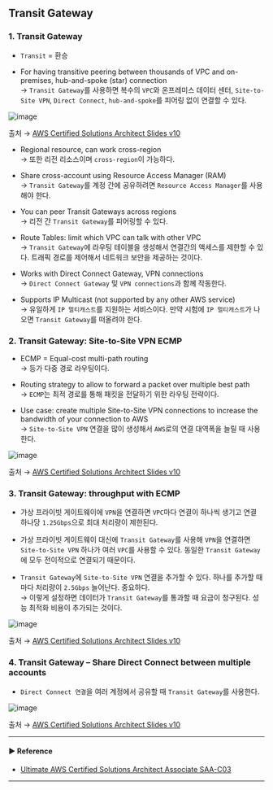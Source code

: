 ## Transit Gateway
### 1. Transit Gateway
- `Transit` = 환승

- For having transitive peering between thousands of VPC and on-premises, hub-and-spoke (star) connection  
→ `Transit Gateway`를 사용하면 복수의 `VPC`와 온프레미스 데이터 센터, `Site-to-Site VPN`, `Direct Connect`, `hub-and-spoke`를 피어링 없이 연결할 수 있다.

![image](https://github.com/sanguk2794/AWS/assets/97398071/ae18c6b1-d61d-47d4-91e6-05e76ec66ebf)

출처 → [AWS Certified Solutions Architect Slides v10](https://courses.datacumulus.com/downloads/certified-solutions-architect-pn9/)

- Regional resource, can work cross-region  
→ 또한 리전 리소스이며 `cross-region`이 가능하다.

- Share cross-account using Resource Access Manager (RAM)  
→ `Transit Gateway`를 계정 간에 공유하려면 `Resource Access Manager`를 사용해야 한다.

- You can peer Transit Gateways across regions  
→ 리전 간 `Transit Gateway`를 피어링할 수 있다.

- Route Tables: limit which VPC can talk with other VPC  
→ `Transit Gateway`에 라우팅 테이블을 생성해서 연결간의 액세스를 제한할 수 있다. 트래픽 경로를 제어해서 네트워크 보안을 제공하는 것이다.

- Works with Direct Connect Gateway, VPN connections  
→ `Direct Connect Gateway` 및 `VPN connections`과 함께 작동한다.

- Supports IP Multicast (not supported by any other AWS service)  
→ 유일하게 `IP 멀티캐스트`를 지원하는 서비스이다. 만약 시험에 `IP 멀티캐스트`가 나오면 `Transit Gateway`를 떠올려야 한다.

### 2. Transit Gateway: Site-to-Site VPN ECMP
- ECMP = Equal-cost multi-path routing  
→ 등가 다중 경로 라우팅이다.

- Routing strategy to allow to forward a packet over multiple best path  
→ `ECMP`는 최적 경로를 통해 패킷을 전달하기 위한 라우팅 전략이다.

- Use case: create multiple Site-to-Site VPN connections to increase the bandwidth of your connection to AWS  
→ `Site-to-Site VPN` 연결을 많이 생성해서 `AWS`로의 연결 대역폭을 늘릴 때 사용한다.

![image](https://github.com/sanguk2794/AWS/assets/97398071/4c053f60-7271-431b-a79f-667e06f494db)

출처 → [AWS Certified Solutions Architect Slides v10](https://courses.datacumulus.com/downloads/certified-solutions-architect-pn9/)

### 3. Transit Gateway: throughput with ECMP
- 가상 프라이빗 게이트웨이에 `VPN`을 연결하면 `VPC`마다 연결이 하나씩 생기고 연결 하나당 `1.25Gbps`으로 최대 처리량이 제한된다. 

- 가상 프라이빗 게이트웨이 대신에 `Transit Gateway`를 사용해 `VPN`을 연결하면 `Site-to-Site VPN` 하나가 여러 `VPC`를 사용할 수 있다. 동일한 `Transit Gateway`에 모두 전이적으로 연결되기 때문이다. 

- `Transit Gateway`에 `Site-to-Site VPN` 연결을 추가할 수 있다. 하나를 추가할 때마다 처리량이 `2.5Gbps` 늘어난다. 중요하다.  
→ 이렇게 설정하면 데이터가 `Transit Gateway`를 통과할 때 요금이 청구된다. 성능 최적화 비용이 추가되는 것이다.

![image](https://github.com/sanguk2794/AWS/assets/97398071/118b5062-2c50-4917-9f82-29505d26cb98)

출처 → [AWS Certified Solutions Architect Slides v10](https://courses.datacumulus.com/downloads/certified-solutions-architect-pn9/)

### 4. Transit Gateway – Share Direct Connect between multiple accounts
- `Direct Connect 연결`을 여러 계정에서 공유할 때 `Transit Gateway`를 사용한다.

![image](https://github.com/sanguk2794/AWS/assets/97398071/1cf2dc3c-5975-4b95-ba23-954cd83592ca)

출처 → [AWS Certified Solutions Architect Slides v10](https://courses.datacumulus.com/downloads/certified-solutions-architect-pn9/)

---
#### ▶ Reference
- [Ultimate AWS Certified Solutions Architect Associate SAA-C03](https://www.udemy.com/course/aws-certified-solutions-architect-associate-saa-c03/)
---